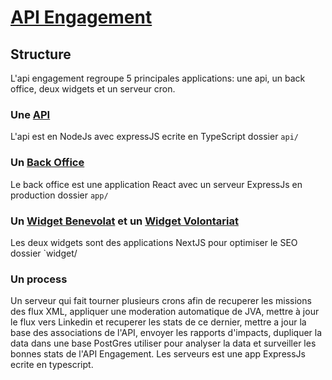 # [API Engagement](https://api-engagement.beta.gouv.fr)

## Structure

L'api engagement regroupe 5 principales applications: une api, un back office, deux widgets et un serveur cron.

### Une [API](https://api.api-engagement.beta.gouv.fr)

L'api est en NodeJs avec expressJS ecrite en TypeScript
dossier `api/`

### Un [Back Office](https://app.api-engagement.beta.gouv.fr)

Le back office est une application React avec un serveur ExpressJs en production
dossier `app/`

### Un [Widget Benevolat](https://mission.api-engagement.beta.gouv.fr) et un [Widget Volontariat](https://sc.api-engagement.beta.gouv.fr)

Les deux widgets sont des applications NextJS pour optimiser le SEO
dossier `widget/

### Un process

Un serveur qui fait tourner plusieurs crons afin de recuperer les missions des flux XML, appliquer une moderation automatique de JVA, mettre à jour le flux vers Linkedin et recuperer les stats de ce dernier, mettre a jour la base des associations de l'API, envoyer les rapports d'impacts, dupliquer la data dans une base PostGres utiliser pour analyser la data et surveiller les bonnes stats de l'API Engagement. Les serveurs est une app ExpressJs ecrite en typescript.
